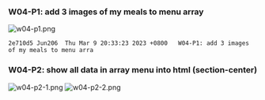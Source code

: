### W04-P1: add 3 images of my meals to menu array

![w04-p1.png](https://obsbeppzfkkzhooliozs.supabase.co/storage/v1/object/public/demo-93/md_img/w04/w4_md/p1.png)

```
2e710d5 Jun206  Thu Mar 9 20:33:23 2023 +0800   W04-P1: add 3 images of my meals to menu arra
```

### W04-P2: show all data in array menu into html (section-center)

![w04-p2-1.png](https://obsbeppzfkkzhooliozs.supabase.co/storage/v1/object/public/demo-93/md_img/w04/w4_md/p2-1.png?t=2023-03-09T12%3A42%3A06.975Z)
![w04-p2-2.png](https://obsbeppzfkkzhooliozs.supabase.co/storage/v1/object/public/demo-93/md_img/w04/w4_md/p2-2.png?t=2023-03-09T12%3A42%3A32.314Z)

```

```
